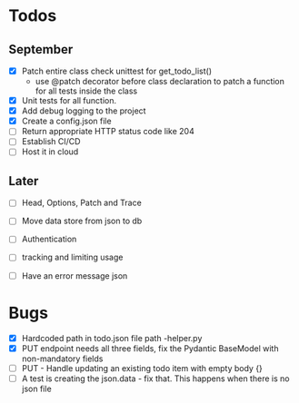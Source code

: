 # Todos
## September 
- [x] Patch entire class check unittest for get_todo_list()
  - use @patch decorator before class declaration to patch a function for all tests inside the class
- [x] Unit tests for all function.
- [x] Add debug logging to the project
- [x] Create a config.json file
- [ ] Return appropriate HTTP status code like 204
- [ ] Establish CI/CD
- [ ] Host it in cloud

## Later
- [ ] Head, Options, Patch and Trace
- [ ] Move data store from json to db
- [ ] Authentication 
- [ ] tracking and limiting usage 
- [ ] Have an error message json


# Bugs

- [x] Hardcoded path in todo.json file path -helper.py 
- [x] PUT endpoint needs all three fields, fix the Pydantic BaseModel with non-mandatory fields
- [ ] PUT - Handle updating an existing todo item with empty body {} 
- [ ] A test is creating the json.data - fix that. This happens when there is no json file 